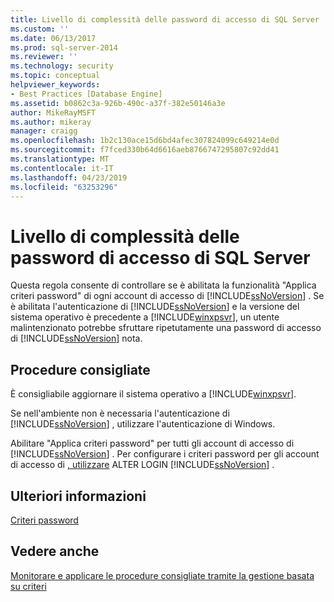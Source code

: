 ```yaml
---
title: Livello di complessità delle password di accesso di SQL Server | Microsoft Docs
ms.custom: ''
ms.date: 06/13/2017
ms.prod: sql-server-2014
ms.reviewer: ''
ms.technology: security
ms.topic: conceptual
helpviewer_keywords:
- Best Practices [Database Engine]
ms.assetid: b0862c3a-926b-490c-a37f-382e50146a3e
author: MikeRayMSFT
ms.author: mikeray
manager: craigg
ms.openlocfilehash: 1b2c130ace15d6bd4afec307824099c649214e0d
ms.sourcegitcommit: f7fced330b64d6616aeb8766747295807c92dd41
ms.translationtype: MT
ms.contentlocale: it-IT
ms.lasthandoff: 04/23/2019
ms.locfileid: "63253296"
---
```

# <a name="sql-server-login-password-strength"></a>Livello di complessità delle password di accesso di SQL Server
  Questa regola consente di controllare se è abilitata la funzionalità "Applica criteri password" di ogni account di accesso di [!INCLUDE[ssNoVersion](../../includes/ssnoversion-md.md)] . Se è abilitata l'autenticazione di [!INCLUDE[ssNoVersion](../../includes/ssnoversion-md.md)] e la versione del sistema operativo è precedente a [!INCLUDE[winxpsvr](../../includes/winxpsvr-md.md)], un utente malintenzionato potrebbe sfruttare ripetutamente una password di accesso di [!INCLUDE[ssNoVersion](../../includes/ssnoversion-md.md)] nota.  
  
## <a name="best-practices-recommendations"></a>Procedure consigliate  
 È consigliabile aggiornare il sistema operativo a [!INCLUDE[winxpsvr](../../includes/winxpsvr-md.md)].  
  
 Se nell'ambiente non è necessaria l'autenticazione di [!INCLUDE[ssNoVersion](../../includes/ssnoversion-md.md)] , utilizzare l'autenticazione di Windows.  
  
 Abilitare "Applica criteri password" per tutti gli account di accesso di [!INCLUDE[ssNoVersion](../../includes/ssnoversion-md.md)] . Per configurare i criteri password per gli account di accesso di [, utilizzare](/sql/t-sql/statements/alter-login-transact-sql) ALTER LOGIN [!INCLUDE[ssNoVersion](../../includes/ssnoversion-md.md)] .  
  
## <a name="for-more-information"></a>Ulteriori informazioni  
 [Criteri password](../security/password-policy.md)  
  
## <a name="see-also"></a>Vedere anche  
 [Monitorare e applicare le procedure consigliate tramite la gestione basata su criteri](monitor-and-enforce-best-practices-by-using-policy-based-management.md)  
  
  
